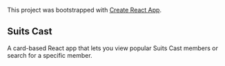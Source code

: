 This project was bootstrapped with [Create React App](https://github.com/facebookincubator/create-react-app).

## Suits Cast

A card-based React app that lets you view popular Suits Cast members or search for a specific member.
